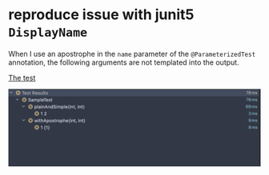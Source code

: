 # reproduce issue with junit5 `DisplayName`

When I use an apostrophe in the `name` parameter of the `@ParameterizedTest` annotation, the following arguments are not
templated into the output.

[The test](src/test/java/SampleTest.java)

![example](example.png)
